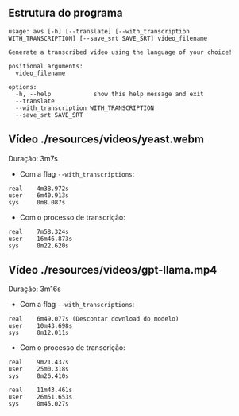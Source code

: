 ## Estrutura do programa

```
usage: avs [-h] [--translate] [--with_transcription WITH_TRANSCRIPTION] [--save_srt SAVE_SRT] video_filename

Generate a transcribed video using the language of your choice!

positional arguments:
  video_filename

options:
  -h, --help            show this help message and exit
  --translate
  --with_transcription WITH_TRANSCRIPTION
  --save_srt SAVE_SRT
```

## Vídeo ./resources/videos/yeast.webm

Duração: 3m7s

- Com a flag `--with_transcriptions`:
```
real    4m38.972s
user    6m40.913s
sys     0m8.087s
```

- Com o processo de transcrição:
```
real    7m58.324s
user    16m46.873s
sys     0m22.620s
```

## Vídeo ./resources/videos/gpt-llama.mp4

Duração: 3m16s

- Com a flag `--with_transcriptions`:
```
real    6m49.077s (Descontar download do modelo)
user    10m43.698s
sys     0m12.011s
```

- Com o processo de transcrição:
```
real    9m21.437s
user    25m0.318s
sys     0m26.410s
```

```
real    11m43.461s
user    26m51.653s
sys     0m45.027s
```

